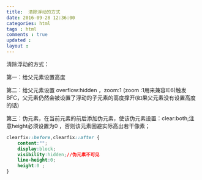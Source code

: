 ```yaml
---
title:  清除浮动的方式 
date: 2016-09-28 12:36:00
categories: html
tags : html
comments : true 
updated : 
layout : 
---
```


清除浮动的方式：

第一：给父元素设置高度

第二：给父元素设置 overflow:hidden ，zoom:1 (zoom :1用来兼容IE6)触发BFC，父元素仍然会被设置了浮动的子元素的高度撑开(如果父元素没有设置高度的话)

第三：伪元素，在当前元素的前后添加伪元素，使该伪元素设置：clear:both;注意height必须设置为0 ，否则该元素回避实际高出若干像素；

```css
clearfix::before,clearfix::after {
	content:"";
	display:block;
	visibility:hidden;//伪元素不可见
	line-height:0;
	height:0 ;
}
```





